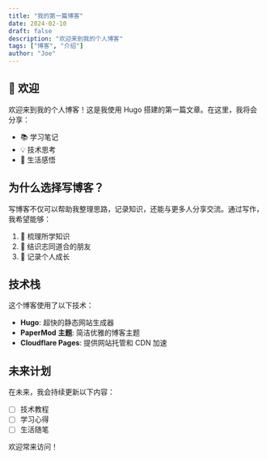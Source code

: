 ```yaml
---
title: "我的第一篇博客"
date: 2024-02-10
draft: false
description: "欢迎来到我的个人博客"
tags: ["博客", "介绍"]
author: "Joe"
---
```


## 👋 欢迎

欢迎来到我的个人博客！这是我使用 Hugo 搭建的第一篇文章。在这里，我将会分享：

- 📚 学习笔记
- 💡 技术思考
- 🌟 生活感悟

## 为什么选择写博客？

写博客不仅可以帮助我整理思路，记录知识，还能与更多人分享交流。通过写作，我希望能够：

1. 📝 梳理所学知识
2. 🤝 结识志同道合的朋友
3. 🌱 记录个人成长

## 技术栈

这个博客使用了以下技术：

- **Hugo**: 超快的静态网站生成器
- **PaperMod 主题**: 简洁优雅的博客主题
- **Cloudflare Pages**: 提供网站托管和 CDN 加速

## 未来计划

在未来，我会持续更新以下内容：

- [ ] 技术教程
- [ ] 学习心得
- [ ] 生活随笔

欢迎常来访问！
